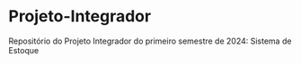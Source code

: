 # Projeto-Integrador
Repositório do Projeto Integrador do primeiro semestre de 2024: Sistema de Estoque
